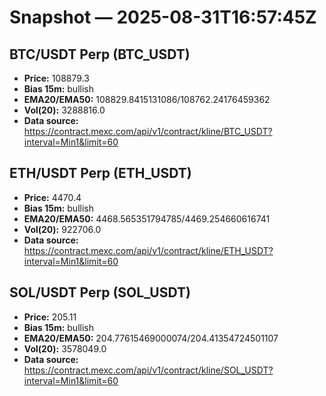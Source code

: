 # Snapshot — 2025-08-31T16:57:45Z

## BTC/USDT Perp (BTC_USDT)
- **Price:** 108879.3
- **Bias 15m:** bullish
- **EMA20/EMA50:** 108829.8415131086/108762.24176459362
- **Vol(20):** 3288816.0
- **Data source:** https://contract.mexc.com/api/v1/contract/kline/BTC_USDT?interval=Min1&limit=60

## ETH/USDT Perp (ETH_USDT)
- **Price:** 4470.4
- **Bias 15m:** bullish
- **EMA20/EMA50:** 4468.565351794785/4469.254660616741
- **Vol(20):** 922706.0
- **Data source:** https://contract.mexc.com/api/v1/contract/kline/ETH_USDT?interval=Min1&limit=60

## SOL/USDT Perp (SOL_USDT)
- **Price:** 205.11
- **Bias 15m:** bullish
- **EMA20/EMA50:** 204.77615469000074/204.41354724501107
- **Vol(20):** 3578049.0
- **Data source:** https://contract.mexc.com/api/v1/contract/kline/SOL_USDT?interval=Min1&limit=60
